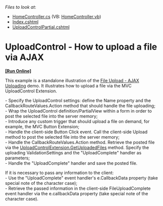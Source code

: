 <!-- default file list -->
*Files to look at*:

* [HomeController.cs](./CS/Controllers/HomeController.cs) (VB: [HomeController.vb](./VB/Controllers/HomeController.vb))
* [Index.cshtml](./CS/Views/Home/Index.cshtml)
* [UploadControlPartial.cshtml](./CS/Views/Home/UploadControlPartial.cshtml)
<!-- default file list end -->
# UploadControl - How to upload a file via AJAX
<!-- run online -->
**[[Run Online]](https://codecentral.devexpress.com/e4381)**
<!-- run online end -->


<p>This example is a standalone illustration of the <a href="http://demos.devexpress.com/MVC/UploadControl/Callbacks"><u>File Upload - AJAX Uploading</u></a> demo. It illustrates how to upload a file via the MVC UploadControl Extension.</p><p>- Specify the UploadControl settings: define the Name property and the CallbackRouteValues.Action method that should handle the file uploading;<br />
- Wrap the UploadControl definition/PartialView within a form in order to post the selected file into the server memory;<br />
- Introduce any custom trigger that should upload a file on demand, for example, the MVC Button Extension;<br />
- Handle the client-side Button Click event. Call the client-side Upload method to post the selected file into the server memory;<br />
- Handle the CallbackRouteValues.Action method. Retrieve the posted file via the <a href="http://documentation.devexpress.com/#AspNet/DevExpressWebMvcUploadControlExtension_GetUploadedFilestopic"><u>UploadControlExtension.GetUploadedFiles</u></a> method. Specify the uploading ValidationSettings and the "UploadComplete" handler as parameters;<br />
- Handle the "UploadComplete" handler and save the posted file.</p><p>If it is necessary to pass any information to the client:<br />
- Use the "UploadComplete" event handler's e.CallbackData property (take special note of the character case);<br />
- Retrieve the passed information in the client-side FileUploadComplete event handler via the e.callbackData property (take special note of the character case).</p>

<br/>


